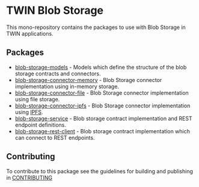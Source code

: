 # TWIN Blob Storage

This mono-repository contains the packages to use with Blob Storage in TWIN applications.

## Packages

- [blob-storage-models](packages/blob-storage-models/README.md) - Models which define the structure of the blob storage contracts and connectors.
- [blob-storage-connector-memory](packages/blob-storage-connector-memory/README.md) - Blob Storage connector implementation using in-memory storage.
- [blob-storage-connector-file](packages/blob-storage-connector-file/README.md) - Blob Storage connector implementation using file storage.
- [blob-storage-connector-ipfs](packages/blob-storage-connector-ipfs/README.md) - Blob Storage connector implementation using [IPFS](https://ipfs.tech/).
- [blob-storage-service](packages/blob-storage-service/README.md) - Blob storage contract implementation and REST endpoint definitions.
- [blob-storage-rest-client](packages/blob-storage-rest-client/README.md) - Blob storage contract implementation which can connect to REST endpoints.

## Contributing

To contribute to this package see the guidelines for building and publishing in [CONTRIBUTING](./CONTRIBUTING.md)
